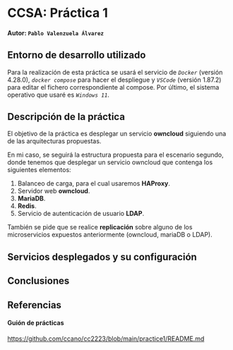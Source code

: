 # CCSA: Práctica 1

#### Autor: ```Pablo Valenzuela Álvarez```

## Entorno de desarrollo utilizado
Para la realización de esta práctica se usará el servicio de *``Docker``* (versión 4.28.0), *```docker compose```* para hacer el despliegue y *```VSCode```* (versión 1.87.2) para editar el fichero correspondiente al compose. Por último, el sistema operativo que usaré es *``Windows 11``*. 

## Descripción de la práctica

El objetivo de la práctica es desplegar un servicio **owncloud** siguiendo una de las arquitecturas propuestas.

En mi caso, se seguirá la estructura propuesta para el escenario segundo, donde tenemos que desplegar un servicio owncloud que contenga los siguientes elementos:
1. Balanceo de carga, para el cual usaremos **HAProxy**.
2. Servidor web **owncloud**.
3. **MariaDB**.
4. **Redis**.
5. Servicio de autenticación de usuario **LDAP**.

También se pide que se realice **replicación** sobre alguno de los microservicios expuestos anteriormente (owncloud, mariaDB o LDAP).

## Servicios desplegados y su configuración

## Conclusiones

## Referencias

#### Guión de prácticas
https://github.com/ccano/cc2223/blob/main/practice1/README.md